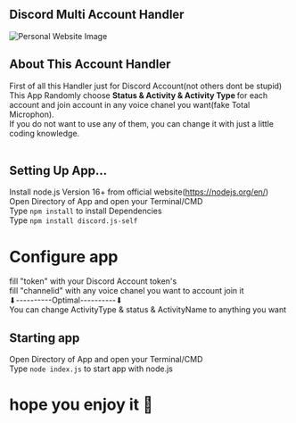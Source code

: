 ## Discord Multi Account Handler
![Personal Website Image](https://cdn.discordapp.com/attachments/839610771247464468/943664951858434108/code.png)</br>
## About This Account Handler
First of all this Handler just for Discord Account(not others dont be stupid)</br>
This App Randomly choose <b>Status & Activity & Activity Type </b>for each account and join account in any voice chanel you want(fake Total Microphon).</br>
If you do not want to use any of them, you can change it with just a little coding knowledge.</br>
</br>
## Setting Up App...
Install node.js Version 16+ from official website(https://nodejs.org/en/)</br>
Open Directory of App and open your Terminal/CMD </br>
Type `npm install` to install Dependencies</br>
Type `npm install discord.js-self`</br>
# Configure app
fill "token" with your Discord Account token's</br>
fill "channelid" with any voice chanel you want to account join it</br>
⬇----------Optimal----------⬇</br>
You can change ActivityType & status & ActivityName to anything you want</br>
## Starting app
Open Directory of App and open your Terminal/CMD </br>
Type `node index.js` to start app with node.js



# hope you enjoy it 💓
